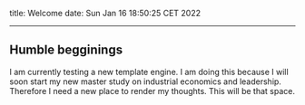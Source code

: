 title: Welcome
date:  Sun Jan 16 18:50:25 CET 2022

----

## Humble begginings

I am currently testing a new template engine. I am doing this because I will soon
start my new master study on industrial economics and leadership. Therefore
I need a new place to render my thoughts. This will be that space.
